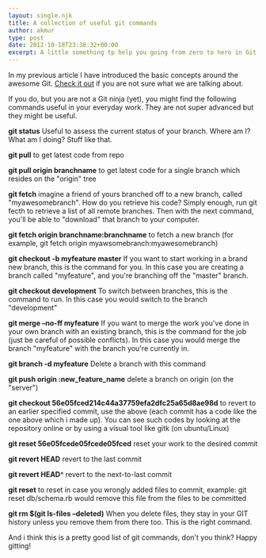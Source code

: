 ```yaml
---
layout: single.njk
title: A collection of useful git commands
author: akmur
type: post
date: 2012-10-18T23:38:32+00:00
excerpt: A little something tp help you going from zero to hero in Git, the best version control system in town
---
```


In my previous article I have introduced the basic concepts around the awesome Git. [Check it out][1] if you are not sure what we are talking about.

If you do, but you are not a Git ninja (yet), you might find the following commands useful in your everyday work. They are not super advanced but they might be useful.

**git status**
Useful to assess the current status of your branch. Where am I? What am I doing? Stuff like that.

**git pull**
to get latest code from repo

**git pull origin branchname**
to get latest code for a single branch which resides on the "origin" tree

**git fetch**
imagine a friend of yours branched off to a new branch, called "myawesomebranch". How do you retrieve his code? Simply enough, run git fecth to retrieve a list of all remote branches. Then with the next command, you'll be able to "download" that branch to your computer.

**git fetch origin branchname:branchname**
to fetch a new branch (for example, git fetch origin myawsomebranch:myawesomebranch)

**git checkout -b myfeature master**
If you want to start working in a brand new branch, this is the command for you. In this case you are creating a branch called "myfeature", and you're branching off the "master" branch.

**git checkout development**
To switch between branches, this is the command to run. In this case you would switch to the branch "development"

**git merge &#8211;no-ff myfeature**
If you want to merge the work you've done in your own branch with an existing branch, this is the command for the job (just be careful of possible conflicts). In this case you would merge the branch "myfeature" with the branch you're currently in.

**git branch -d myfeature**
Delete a branch with this command

**git push origin :new_feature_name**
delete a branch on origin (on the "server")

**git checkout 56e05fced214c44a37759efa2dfc25a65d8ae98d**
to revert to an earlier specified commit, use the above (each commit has a code like the one above which i made up). You can see such codes by looking at the repository online or by using a visual tool like gitk (on ubuntu/Linux)

**git reset 56e05fcede05fcede05fced**
reset your work to the desired commit

**git revert HEAD**
revert to the last commit

**git revert HEAD^**
revert to the next-to-last commit

**git reset**
to reset in case you wrongly added files to commit, example: git reset db/schema.rb would remove this file from the files to be committed

**git rm \$(git ls-files &#8211;deleted)**
When you delete files, they stay in your GIT history unless you remove them from there too. This is the right command.

And i think this is a pretty good list of git commands, don't you think?
Happy gitting!

[1]: http://localhost/alex/posts/an-introduction-to-git/ "An introduction to GIT"
